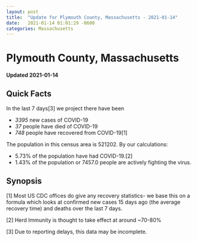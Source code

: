 ```yaml
---
layout: post
title:  "Update for Plymouth County, Massachusetts - 2021-01-14"
date:   2021-01-14 01:01:29 -0600
categories: Massachusetts
---
```


# Plymouth County, Massachusetts
#### Updated 2021-01-14

## Quick Facts

In the last 7 days[3] we project there have been
- *3395* new cases of COVID-19
- *37* people have died of COVID-19
- *748* people have recovered from COVID-19[1]

The population in this census area is 521202. By our calculations:
- 5.73% of the population have had COVID-19.[2]
- 1.43% of the population or 7457.0 people are actively fighting the virus.

## Synopsis




[1] Most US CDC offices do give any recovery statistics- we base this on a formula which looks at confirmed new cases
15 days ago (the average recovery time) and deaths over the last 7 days.

[2] Herd Immunity is thought to take effect at around ~70-80%

[3] Due to reporting delays, this data may be incomplete.
 
    